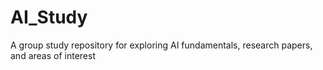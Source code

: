 # AI_Study
A group study repository for exploring AI fundamentals, research papers, and areas of interest
